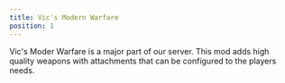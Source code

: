 ```yaml
---
title: Vic's Modern Warfare
position: 1
---
```


Vic's Moder Warfare is a major part of our server. This mod adds high quality weapons with attachments that can be configured to the players needs.